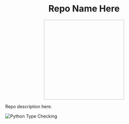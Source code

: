 <div align="center">
  
  # Repo Name Here
  
  <img href="assets/logo.png" width="256" height="256" />
  
</div>


Repo description here.

![Python Type Checking](https://github.com/lambda-foundation/github_actions_practice/actions/workflows/python_type_check.yml/badge.svg)
